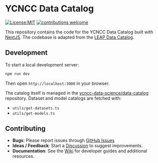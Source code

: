 # YCNCC Data Catalog

[![License:MIT](https://img.shields.io/badge/License-MIT-lightgray.svg?style=flt-square)](https://opensource.org/licenses/MIT)
[![contributions welcome](https://img.shields.io/badge/contributions-welcome-brightgreen.svg?style=flat)](https://github.com/YCNCC-Data-Science/data-catalog-UI/discussions)

This repository contains the code for the YCNCC Data Catalog built with [NextJS](https://nextjs.org/). The codebase is adapted from the [LEAP Data Catalog](https://github.com/carbonplan/leap-data-catalog).

## Development

To start a local development server:

```bash
npm run dev
```

Then open `http://localhost:3000` in your browser.

The catalog itself is managed in the [ycncc-data-science/data-catalog](https://github.com/YCNCC-Data-Science/data-catalog) repository. Dataset and model catalogs are fetched with:

- `utils/get-datasets.ts`
- `utils/get-models.ts`

## Contributing

- **Bugs**: Please report issues through [GitHub Issues](https://github.com/YCNCC-Data-Science/data-catalog-UI/issues)
- **Ideas / Feedback**: Start a [Discussion](https://github.com/YCNCC-Data-Science/data-catalog-UI/discussions) to suggest improvements.
- **Documentation**: See the [Wiki](https://github.com/YCNCC-Data-Science/data-catalog-UI/wiki) for developer guides and additional resources.
